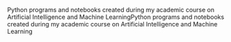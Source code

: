 Python programs and notebooks created during my academic course on Artificial Intelligence and Machine LearningPython programs and notebooks created during my academic course on Artificial Intelligence and Machine Learning
